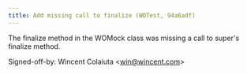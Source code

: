 ```yaml
---
title: Add missing call to finalize (WOTest, 94a6adf)
---
```


The finalize method in the WOMock class was missing a call to super's finalize method.

Signed-off-by: Wincent Colaiuta &lt;win@wincent.com&gt;
